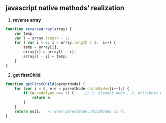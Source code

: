 ## javascript native methods' realization
1. **reverse array** 
```javascript
function reverseArray(array) {  
	var temp;	 
	var l = array.length - 1;
	for ( var i = 0; i < array.length / 2;  i++) {
		temp = array[i];
		array[i] = array[l - i];
		array[l - i] = temp;
	}
}
```	

2. **get firstChild**
```javascript
function getFirstChild(parentNode) {
	for (var i = 0, e;e = parentNode.childNodes[i++];) {
		if (e.nodeType === 1) {     // 1: Element node , 2: Attribute node , 3: Text node
			return e;
		} 
	}
	return null;   // when parentNode.childNodes is []
}
